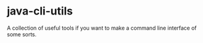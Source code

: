 # java-cli-utils
A collection of useful tools if you want to make a command line interface of some sorts.
